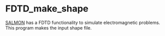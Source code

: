 # FDTD_make_shape

[SALMON](#SALMON) has a FDTD functionality to simulate electromagnetic problems. This program makes the input shape file.



